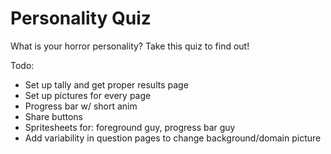 # Personality Quiz
What is your horror personality? Take this quiz to find out!

Todo:
- Set up tally and get proper results page
- Set up pictures for every page
- Progress bar w/ short anim
- Share buttons
- Spritesheets for: foreground guy, progress bar guy
- Add variability in question pages to change background/domain picture